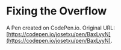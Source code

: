 # Fixing the Overflow

A Pen created on CodePen.io. Original URL: [https://codepen.io/josetxu/pen/BaxLyyN](https://codepen.io/josetxu/pen/BaxLyyN).

